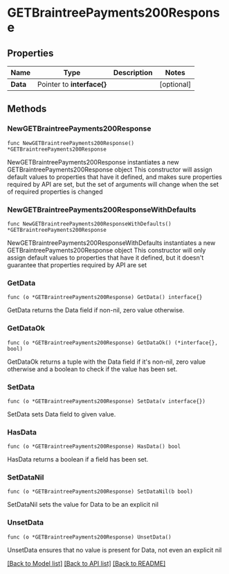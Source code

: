 # GETBraintreePayments200Response

## Properties

Name | Type | Description | Notes
------------ | ------------- | ------------- | -------------
**Data** | Pointer to **interface{}** |  | [optional] 

## Methods

### NewGETBraintreePayments200Response

`func NewGETBraintreePayments200Response() *GETBraintreePayments200Response`

NewGETBraintreePayments200Response instantiates a new GETBraintreePayments200Response object
This constructor will assign default values to properties that have it defined,
and makes sure properties required by API are set, but the set of arguments
will change when the set of required properties is changed

### NewGETBraintreePayments200ResponseWithDefaults

`func NewGETBraintreePayments200ResponseWithDefaults() *GETBraintreePayments200Response`

NewGETBraintreePayments200ResponseWithDefaults instantiates a new GETBraintreePayments200Response object
This constructor will only assign default values to properties that have it defined,
but it doesn't guarantee that properties required by API are set

### GetData

`func (o *GETBraintreePayments200Response) GetData() interface{}`

GetData returns the Data field if non-nil, zero value otherwise.

### GetDataOk

`func (o *GETBraintreePayments200Response) GetDataOk() (*interface{}, bool)`

GetDataOk returns a tuple with the Data field if it's non-nil, zero value otherwise
and a boolean to check if the value has been set.

### SetData

`func (o *GETBraintreePayments200Response) SetData(v interface{})`

SetData sets Data field to given value.

### HasData

`func (o *GETBraintreePayments200Response) HasData() bool`

HasData returns a boolean if a field has been set.

### SetDataNil

`func (o *GETBraintreePayments200Response) SetDataNil(b bool)`

 SetDataNil sets the value for Data to be an explicit nil

### UnsetData
`func (o *GETBraintreePayments200Response) UnsetData()`

UnsetData ensures that no value is present for Data, not even an explicit nil

[[Back to Model list]](../README.md#documentation-for-models) [[Back to API list]](../README.md#documentation-for-api-endpoints) [[Back to README]](../README.md)


